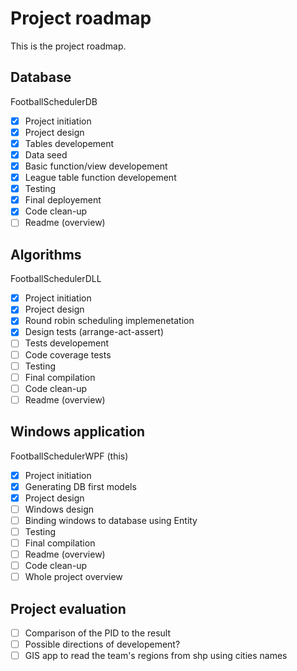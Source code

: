 ﻿# Project roadmap
This is the project roadmap.

## Database
FootballSchedulerDB
+ [x] Project initiation
+ [x] Project design
+ [x] Tables developement
+ [x] Data seed
+ [x] Basic function/view developement
+ [x] League table function developement
+ [x] Testing
+ [x] Final deployement
+ [x] Code clean-up
+ [ ] Readme (overview)

## Algorithms
FootballSchedulerDLL
+ [x] Project initiation
+ [x] Project design
+ [x] Round robin scheduling implemenetation
+ [x] Design tests (arrange-act-assert)
+ [ ] Tests developement
+ [ ] Code coverage tests
+ [ ] Testing
+ [ ] Final compilation
+ [ ] Code clean-up
+ [ ] Readme (overview)

## Windows application
FootballSchedulerWPF (this)
+ [x] Project initiation
+ [x] Generating DB first models
+ [x] Project design
+ [ ] Windows design
+ [ ] Binding windows to database using Entity
+ [ ] Testing
+ [ ] Final compilation
+ [ ] Readme (overview)
+ [ ] Code clean-up
+ [ ] Whole project overview

## Project evaluation

+ [ ] Comparison of the PID to the result
+ [ ] Possible directions of developement?
+ [ ] GIS app to read the team's regions from shp using cities names